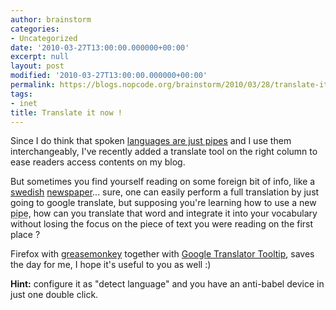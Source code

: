 ```yaml
---
author: brainstorm
categories:
- Uncategorized
date: '2010-03-27T13:00:00.000000+00:00'
excerpt: null
layout: post
modified: '2010-03-27T13:00:00.000000+00:00'
permalink: https://blogs.nopcode.org/brainstorm/2010/03/28/translate-it-now/
tags:
- inet
title: Translate it now !
---
```


Since I do think that spoken [languages are just pipes][1] and I use them interchangeably, I've recently added a translate tool on the right column to ease readers access contents on my blog.

But sometimes you find yourself reading on some foreign bit of info, like a [swedish][2] [newspaper][3]... sure, one can easily perform a full translation by just going to google translate, but supposing you're learning how to use a new <acronym title='spoken languange'>pipe</acronym>, how can you translate that word and integrate it into your vocabulary without losing the focus on the piece of text you were reading on the first place ?

Firefox with [greasemonkey][4] together with [Google Translator Tooltip][5], saves the day for me, I hope it's useful to you as well :) 

**Hint:** configure it as "detect language" and you have an anti-babel device in just one double click.

 [1]: http://www.advogato.org/person/fxn/diary/501.html
 [2]: http://www.dn.se/
 [3]: http://www.svd.se/
 [4]: https://addons.mozilla.org/sv-SE/firefox/addon/748
 [5]: http://userscripts.org/scripts/show/36898